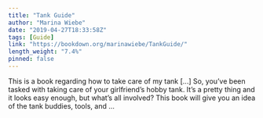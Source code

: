 ```yaml
---
title: "Tank Guide"
author: "Marina Wiebe"
date: "2019-04-27T18:33:58Z"
tags: [Guide]
link: "https://bookdown.org/marinawiebe/TankGuide/"
length_weight: "7.4%"
pinned: false
---
```


This is a book regarding how to take care of my tank [...] So, you’ve been tasked with taking care of your girlfriend’s hobby tank. It’s a pretty thing and it looks easy enough, but what’s all involved? This book will give you an idea of the tank buddies, tools, and ...
